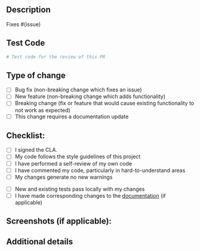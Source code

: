## Description

<!-- Please include a summary of the change and which issue is fixed. Please also include relevant motivation and context. -->


<!-- If it fixes an open issue, please link to the issue here. -->
Fixes #(issue)

## Test Code

```python
# Test code for the review of this PR
```

## Type of change

<!-- Please delete options that are not relevant. -->

- [ ] Bug fix (non-breaking change which fixes an issue)
- [ ] New feature (non-breaking change which adds functionality)
- [ ] Breaking change (fix or feature that would cause existing functionality to not work as expected)
- [ ] This change requires a documentation update

## Checklist:

- [ ] I signed the CLA.
- [ ] My code follows the style guidelines of this project
- [ ] I have performed a self-review of my own code
- [ ] I have commented my code, particularly in hard-to-understand areas
- [ ] My changes generate no new warnings
<!-- - [ ] I have added tests that prove my fix is effective or that my feature works as expected -->

- [ ] New and existing tests pass locally with my changes
- [ ] I have made corresponding changes to the [documentation](https://github.com/flet-dev/website) (if applicable)

## Screenshots (if applicable):

## Additional details

<!-- Add any other context to be known about this PR. -->
